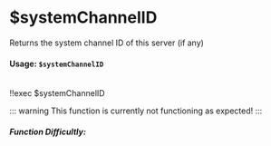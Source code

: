 # $systemChannelID <Badge type="warning" text="Currently Bugged" vertical="middle" />
Returns the system channel ID of this server (if any)

#### Usage: `$systemChannelID`
<br/>
<discord-messages>
	<discord-message :bot="false" role-color="#ffcc9a" author="Member">
		!!exec $systemChannelID
	</discord-message>
</discord-messages>

::: warning
This function is currently not functioning as expected!
:::

##### Function Difficultly: <Badge type="danger" text="NOT ADDED" vertical="middle" /> 